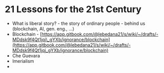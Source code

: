 # 21 Lessons for the 21st Century

* What is liberal story?  - the story of ordinary people - behind us \(blockchain, AI, gen. eng., ...\) 
* Blockchain - [https://app.gitbook.com/@lebedana21/s/wiki/~/drafts/-MDdsk9f4Qt1jqj\_gYXb/ignorance/blockchain](https://app.gitbook.com/@lebedana21/s/wiki/~/drafts/-MDdsk9f4Qt1jqj_gYXb/ignorance/blockchain)
* Che Guevara
* Imerialism 
* 
